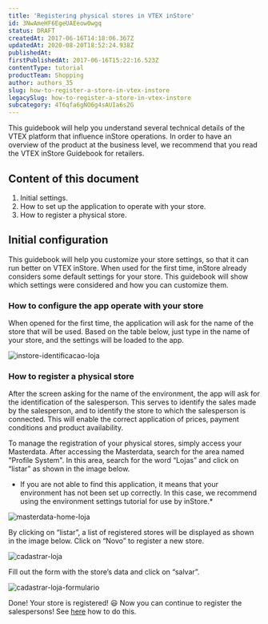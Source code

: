 ```yaml
---
title: 'Registering physical stores in VTEX inStore'
id: 3NwAmeHF6EgeUAEeow0wgq
status: DRAFT
createdAt: 2017-06-16T14:18:06.367Z
updatedAt: 2020-08-20T18:52:24.938Z
publishedAt: 
firstPublishedAt: 2017-06-16T15:22:16.523Z
contentType: tutorial
productTeam: Shopping
author: authors_35
slug: how-to-register-a-store-in-vtex-instore
legacySlug: how-to-register-a-store-in-vtex-instore
subcategory: 4T6qfa6gNO6g4sAUIa6s2G
---
```


This guidebook will help you understand several technical details of the VTEX platform that influence inStore operations. In order to have an overview of the product at the business level, we recommend that you read the VTEX inStore Guidebook for retailers.

## Content of this document

1. Initial settings.
2. How to set up the application to operate with your store. 
3. How to register a physical store. 

## Initial configuration
This guidebook will help you customize your store settings, so that it can run better on VTEX inStore. When used for the first time, inStore already considers some default settings for your store. This guidebook will show which settings were considered and how you can customize them.

### How to configure the app operate with your store

When opened for the first time, the application will ask for the name of the store that will be used. Based on the table below, just type in the name of your store, and the settings will be loaded to the app.

![instore-identificacao-loja](//images.contentful.com/alneenqid6w5/20IMJOo5Kc8Kw4OqicCQyc/8a76ed7d6c16d6b269518d430998ec44/instore-identificacao-loja.png)

### How to register a physical store

After the screen asking for the name of the environment, the app will ask for the identification of the salesperson. This serves to identify the sales made by the salesperson, and to identify the store to which the salesperson is connected. This will enable the correct application of prices, payment conditions and product availability.

To manage the registration of your physical stores, simply access your Masterdata.  After accessing the Masterdata, search for the area named "Profile System". In this area, search for the word “Lojas” and click on “listar” as shown in the image below.

* If you are not able to find this application, it means that your environment has not been set up correctly. In this case, we recommend using the environment settings tutorial for use by inStore.*

![masterdata-home-loja](//images.contentful.com/alneenqid6w5/2uBujqshwgCUkKkeEKWaEU/121417a9d25e998c8bb7a29f85ab1830/masterdata-home-loja.png)

By clicking on “listar”, a list of registered stores will be displayed as shown in the image below. Click on “Novo” to register a new store.

![cadastrar-loja](//images.contentful.com/alneenqid6w5/2UxKo2u6CsEagsIYuo8Emy/8c922392c6f0b9373f497575af2cefaf/cadastrar-loja.png)

Fill out the form with the store’s data and click on “salvar”. 

![cadastrar-loja-formulario](//images.contentful.com/alneenqid6w5/3t3edGHxuo8WoYqkeYmIou/98d23008f916793e6cab618e33905dc2/cadastrar-loja-formulario.png)

Done!  Your store is registered! 😃 Now you can continue to register the salespersons! See [here](/en/tutorial/how-to-register-your-salespersons-on-vtex-instore) how to do this.
